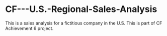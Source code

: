 # CF---U.S.-Regional-Sales-Analysis
This is a sales analysis for a fictitious company in the U.S. This is part of CF Achievement 6 project. 
